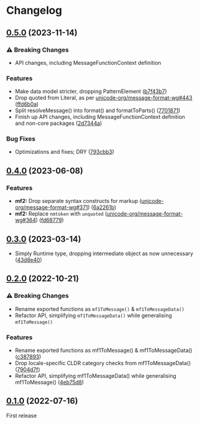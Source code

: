 # Changelog

## [0.5.0](https://github.com/messageformat/messageformat/compare/@messageformat/icu-messageformat-1@0.4.0...@messageformat/icu-messageformat-1@0.5.0) (2023-11-14)

### ⚠ Breaking Changes

* API changes, including MessageFunctionContext definition

### Features

* Make data model stricter, dropping PatternElement ([b7f43b7](https://github.com/messageformat/messageformat/commit/b7f43b76a356848cd7eabe95f972bbb2fa4822a9))
* Drop quoted from Literal, as per [unicode-org/message-format-wg#443](https://github.com/unicode-org/message-format-wg/issues/443) ([ffd6b0a](https://github.com/messageformat/messageformat/commit/ffd6b0a507e4f7374a0444beee3faa297ce51c4b))
* Split resolveMessage() into format() and formatToParts() ([7701871](https://github.com/messageformat/messageformat/commit/770187150e6b7dbf0645b1e56fc13fda00f81ce6))
* Finish up API changes, including MessageFunctionContext definition and non-core packages ([2d7344a](https://github.com/messageformat/messageformat/commit/2d7344a3da762b98e924437c879301855471c0d1))

### Bug Fixes

* Optimizations and fixes; DRY ([793cbb3](https://github.com/messageformat/messageformat/commit/793cbb35d94db365ee9017e677d4f4a1539cbbf7))

## [0.4.0](https://github.com/messageformat/messageformat/compare/@messageformat/icu-messageformat-1@0.3.0...@messageformat/icu-messageformat-1@0.4.0) (2023-06-08)

### Features

* **mf2:** Drop separate syntax constructs for markup ([unicode-org/message-format-wg#371](https://github.com/unicode-org/message-format-wg/issues/371)) ([6a2261b](https://github.com/messageformat/messageformat/commit/6a2261b237bd63ae9ffab3114568ea592e6e0045))
* **mf2:** Replace `nmtoken` with `unquoted` ([unicode-org/message-format-wg#364](https://github.com/unicode-org/message-format-wg/issues/364)) ([fd68779](https://github.com/messageformat/messageformat/commit/fd68779a22c2653a3d5fc86c4399bbb76bbc8bb0))

## [0.3.0](https://github.com/messageformat/messageformat/compare/@messageformat/icu-messageformat-1@0.2.0...@messageformat/icu-messageformat-1@0.3.0) (2023-03-14)

* Simply Runtime type, dropping intermediate object as now unnecessary ([43d8e40](https://github.com/messageformat/messageformat/commit/43d8e4077123692d7d82c48871e45892f75ed80b))

## [0.2.0](https://github.com/messageformat/messageformat/compare/@messageformat/icu-messageformat-1@0.1.0...@messageformat/icu-messageformat-1@0.2.0) (2022-10-21)

### ⚠ Breaking Changes

* Rename exported functions as `mf1ToMessage()` & `mf1ToMessageData()`
* Refactor API, simplifying `mf1ToMessageData()` while generalising `mf1ToMessage()`

### Features

* Rename exported functions as mf1ToMessage() & mf1ToMessageData() ([c387893](https://github.com/messageformat/messageformat/commit/c3878938cace41f7f5ca39bbca2a7184ccb4d29f))
* Drop locale-specific CLDR category checks from mf1ToMessageData() ([7904d7f](https://github.com/messageformat/messageformat/commit/7904d7f1d21b6b8ef67bc3ed2e21f55e7e4de175))
* Refactor API, simplifying mf1ToMessageData() while generalising mf1ToMessage() ([4eb75d8](https://github.com/messageformat/messageformat/commit/4eb75d8905513b332eaf8a7a2a93778e885c54a8))

## [0.1.0](https://github.com/messageformat/messageformat/tree/@messageformat/icu-messageformat-1@0.1.0) (2022-07-16)

First release
